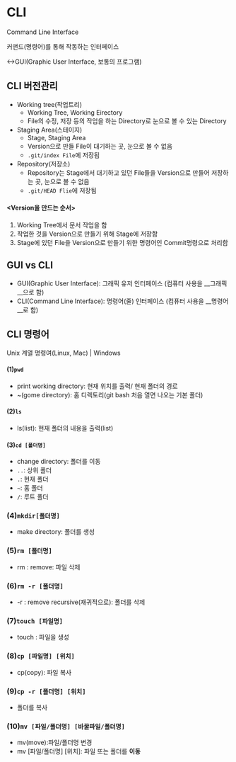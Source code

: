 # CLI

Command Line Interface

커맨드(명령어)를 통해 작동하는 인터페이스

<->GUI(Graphic User Interface, 보통의 프로그램)



## CLI 버전관리

* Working tree(작업트리)
  * Working Tree, Working Eirectory
  * File의 수정, 저장 등의 작업을 하는 Directory로 눈으로 볼 수 있는 Directory
* Staging Area(스테이지)
  * Stage, Staging Area
  * Version으로 만들 File이 대기하는 곳, 눈으로 볼 수 없음
  * `.git/index File`에 저장됨
* Repository(저장소)
  * Repository는 Stage에서 대기하고 있던 File들을 Version으로 만들어 저장하는 곳, 눈으로 볼 수 없음
  * `.git/HEAD Flie`에 저장됨



#### <Version을 만드는 순서>

1. Working Tree에서 문서 작업을 함
2. 작업한 것을 Version으로 만들기 위해 Stage에 저장함
3. Stage에 있던 File을 Version으로 만들기 위한 명령어인 Commit명령으로 처리함



## GUI vs CLI

* GUI(Graphic User Interface): 그래픽 유저 인터페이스 (컴퓨터 사용을 __그래픽__으로 함)
* CLI(Command Line Interface): 명령어(줄) 인터페이스 (컴퓨터 사용을 __명령어__로 함)



## CLI 명령어

Unix 계열 명령여(Linux, Mac) | Windows



#### (1)`pwd`

* print working directory: 현재 위치를 출력/ 현재 폴더의 경로
* ~(gome directory): 홈 디렉토리(git bash 처음 열면 나오는 기본 폴더)



#### (2)`ls`

* ls(list): 현재 폴더의 내용을 출력(list)



#### (3)`cd [폴더명]`

* change directory: 폴더를 이동
* `..`: 상위 폴더
* `.`: 현재 폴더
* `~`: 홈 폴더
* `/`:  루트 폴더



### (4)`mkdir[폴더명]`

* make directory: 폴더를 생성



### (5)`rm [폴더명]`

* rm : remove: 파일 삭제



### (6)`rm -r [폴더명]`

* -r : remove recursive(재귀적으로): 폴더를 삭제



### (7)`touch [파일명]`

* touch : 파일을 생성



### (8)`cp [파일명] [위치]`

* cp(copy): 파일 복사



### (9)`cp -r [폴더명] [위치]`

* 폴더를 복사



### (10)`mv [파일/폴더명] [바꿀파일/폴더명]`

* mv(move):파일/폴더명 변경
* mv [파일/폴더명] [위치]:  파일 또는 폴더를 __이동__

